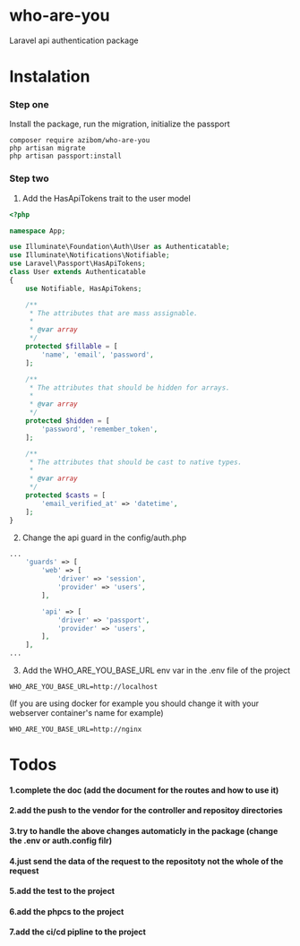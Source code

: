 # who-are-you
Laravel api authentication package
# Instalation
### Step one
Install the package, run the migration, initialize the passport  
```
composer require azibom/who-are-you
php artisan migrate
php artisan passport:install
```

### Step two
1. Add the HasApiTokens trait to the user model
```php
<?php

namespace App;

use Illuminate\Foundation\Auth\User as Authenticatable;
use Illuminate\Notifications\Notifiable;
use Laravel\Passport\HasApiTokens;
class User extends Authenticatable
{
    use Notifiable, HasApiTokens;

    /**
     * The attributes that are mass assignable.
     *
     * @var array
     */
    protected $fillable = [
        'name', 'email', 'password',
    ];

    /**
     * The attributes that should be hidden for arrays.
     *
     * @var array
     */
    protected $hidden = [
        'password', 'remember_token',
    ];

    /**
     * The attributes that should be cast to native types.
     *
     * @var array
     */
    protected $casts = [
        'email_verified_at' => 'datetime',
    ];
}

```
2. Change the api guard in the config/auth.php
```php
...
    'guards' => [
        'web' => [
            'driver' => 'session',
            'provider' => 'users',
        ],

        'api' => [
            'driver' => 'passport',
            'provider' => 'users',
        ],
    ],
...
```
3. Add the WHO_ARE_YOU_BASE_URL env var in the .env file of the project
```
WHO_ARE_YOU_BASE_URL=http://localhost
```
(If you are using docker for example you should change it with your webserver container's name for example)
```
WHO_ARE_YOU_BASE_URL=http://nginx
```
# Todos
#### 1.complete the doc (add the document for the routes and how to use it)
#### 2.add the push to the vendor for the controller and repositoy directories
#### 3.try to handle the above changes automaticly in the package (change the .env or auth.config filr)
#### 4.just send the data of the request to the repositoty not the whole of the request
#### 5.add the test to the project
#### 6.add the phpcs to the project
#### 7.add the ci/cd pipline to the project
